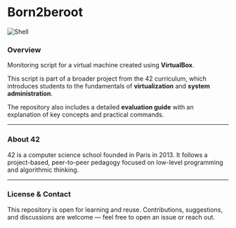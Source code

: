 # Born2beroot

![Shell](https://img.shields.io/badge/language-Shell-green.svg)

### Overview

Monitoring script for a virtual machine created using **VirtualBox**.

This script is part of a broader project from the 42 curriculum, which introduces students to the fundamentals of **virtualization** and **system administration**.

The repository also includes a detailed **evaluation guide** with an explanation of key concepts and practical commands.

---
### About 42

42 is a computer science school founded in Paris in 2013. It follows a project-based, peer-to-peer pedagogy focused on low-level programming and algorithmic thinking.

---
### License & Contact

This repository is open for learning and reuse. Contributions, suggestions, and discussions are welcome — feel free to open an issue or reach out.
